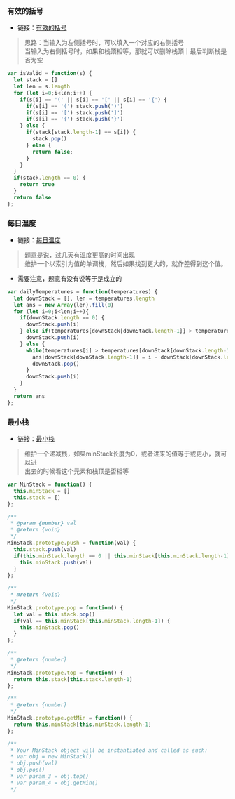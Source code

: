 ### 有效的括号

+ 链接：[有效的括号](https://leetcode.cn/problems/valid-parentheses/)

> 思路：当输入为左侧括号时，可以填入一个对应的右侧括号<br>
>      当输入为右侧括号时，如果和栈顶相等，那就可以删除栈顶｜最后判断栈是否为空

```js
var isValid = function(s) {
  let stack = []
  let len = s.length
  for (let i=0;i<len;i++) {
    if(s[i] == '(' || s[i] == '[' || s[i] == '{') {
      if(s[i] == '(') stack.push(')')
      if(s[i] == '[') stack.push(']')
      if(s[i] == '{') stack.push('}')
    } else {
      if(stack[stack.length-1] == s[i]) {
        stack.pop()
      } else {
        return false;
      }
    }
  }
  if(stack.length == 0) {
    return true
  }
  return false
};
```

### 每日温度

+ 链接：[每日温度](https://leetcode.cn/problems/iIQa4I/)

> 题意是说，过几天有温度更高的时间出现<br>
> 维护一个以索引为值的单调栈，然后如果找到更大的，就作差得到这个值。

+ 需要注意，题意有没有说等于是成立的

```js
var dailyTemperatures = function(temperatures) {
  let downStack = [], len = temperatures.length
  let ans = new Array(len).fill(0)
  for (let i=0;i<len;i++){
    if(downStack.length == 0) {
      downStack.push(i)
    } else if(temperatures[downStack[downStack.length-1]] > temperatures[i]) {
      downStack.push(i)
    } else {
      while(temperatures[i] > temperatures[downStack[downStack.length-1]]) {
        ans[downStack[downStack.length-1]] = i - downStack[downStack.length-1]
        downStack.pop()
      }
      downStack.push(i)
    }
  }
  return ans
};
```


### 最小栈

+ 链接：[最小栈](https://leetcode.cn/problems/min-stack/)

> 维护一个递减栈，如果minStack长度为0，或者进来的值等于或更小，就可以进<br>
> 出去的时候看这个元素和栈顶是否相等

```js
var MinStack = function() {
  this.minStack = []
  this.stack = []
};

/** 
 * @param {number} val
 * @return {void}
 */
MinStack.prototype.push = function(val) {
  this.stack.push(val)
  if(this.minStack.length == 0 || this.minStack[this.minStack.length-1] >= val) {
    this.minStack.push(val)
  }
};

/**
 * @return {void}
 */
MinStack.prototype.pop = function() {
  let val = this.stack.pop()
  if(val == this.minStack[this.minStack.length-1]) {
    this.minStack.pop()
  }
};

/**
 * @return {number}
 */
MinStack.prototype.top = function() {
  return this.stack[this.stack.length-1]
};

/**
 * @return {number}
 */
MinStack.prototype.getMin = function() {
  return this.minStack[this.minStack.length-1]
};

/**
 * Your MinStack object will be instantiated and called as such:
 * var obj = new MinStack()
 * obj.push(val)
 * obj.pop()
 * var param_3 = obj.top()
 * var param_4 = obj.getMin()
 */
```